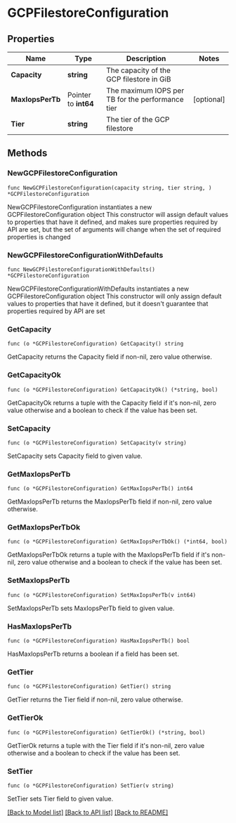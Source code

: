# GCPFilestoreConfiguration

## Properties

Name | Type | Description | Notes
------------ | ------------- | ------------- | -------------
**Capacity** | **string** | The capacity of the GCP filestore in GiB | 
**MaxIopsPerTb** | Pointer to **int64** | The maximum IOPS per TB for the performance tier | [optional] 
**Tier** | **string** | The tier of the GCP filestore | 

## Methods

### NewGCPFilestoreConfiguration

`func NewGCPFilestoreConfiguration(capacity string, tier string, ) *GCPFilestoreConfiguration`

NewGCPFilestoreConfiguration instantiates a new GCPFilestoreConfiguration object
This constructor will assign default values to properties that have it defined,
and makes sure properties required by API are set, but the set of arguments
will change when the set of required properties is changed

### NewGCPFilestoreConfigurationWithDefaults

`func NewGCPFilestoreConfigurationWithDefaults() *GCPFilestoreConfiguration`

NewGCPFilestoreConfigurationWithDefaults instantiates a new GCPFilestoreConfiguration object
This constructor will only assign default values to properties that have it defined,
but it doesn't guarantee that properties required by API are set

### GetCapacity

`func (o *GCPFilestoreConfiguration) GetCapacity() string`

GetCapacity returns the Capacity field if non-nil, zero value otherwise.

### GetCapacityOk

`func (o *GCPFilestoreConfiguration) GetCapacityOk() (*string, bool)`

GetCapacityOk returns a tuple with the Capacity field if it's non-nil, zero value otherwise
and a boolean to check if the value has been set.

### SetCapacity

`func (o *GCPFilestoreConfiguration) SetCapacity(v string)`

SetCapacity sets Capacity field to given value.


### GetMaxIopsPerTb

`func (o *GCPFilestoreConfiguration) GetMaxIopsPerTb() int64`

GetMaxIopsPerTb returns the MaxIopsPerTb field if non-nil, zero value otherwise.

### GetMaxIopsPerTbOk

`func (o *GCPFilestoreConfiguration) GetMaxIopsPerTbOk() (*int64, bool)`

GetMaxIopsPerTbOk returns a tuple with the MaxIopsPerTb field if it's non-nil, zero value otherwise
and a boolean to check if the value has been set.

### SetMaxIopsPerTb

`func (o *GCPFilestoreConfiguration) SetMaxIopsPerTb(v int64)`

SetMaxIopsPerTb sets MaxIopsPerTb field to given value.

### HasMaxIopsPerTb

`func (o *GCPFilestoreConfiguration) HasMaxIopsPerTb() bool`

HasMaxIopsPerTb returns a boolean if a field has been set.

### GetTier

`func (o *GCPFilestoreConfiguration) GetTier() string`

GetTier returns the Tier field if non-nil, zero value otherwise.

### GetTierOk

`func (o *GCPFilestoreConfiguration) GetTierOk() (*string, bool)`

GetTierOk returns a tuple with the Tier field if it's non-nil, zero value otherwise
and a boolean to check if the value has been set.

### SetTier

`func (o *GCPFilestoreConfiguration) SetTier(v string)`

SetTier sets Tier field to given value.



[[Back to Model list]](../README.md#documentation-for-models) [[Back to API list]](../README.md#documentation-for-api-endpoints) [[Back to README]](../README.md)


